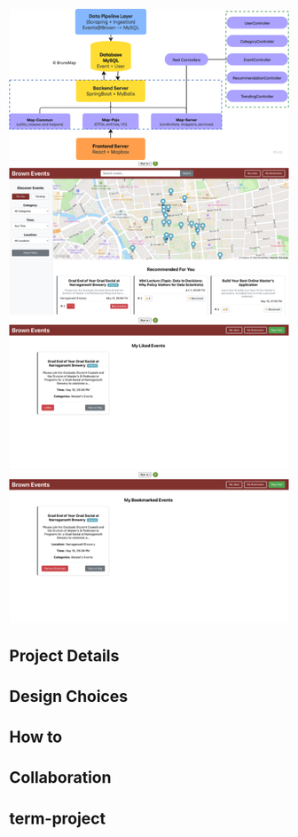 ![BrunoMap Diagram](./assets/images/brunomap-diagram.png)
![Mapview snapshot](./assets/images/map-snapshot.png)
![My likes](./assets/images/my-likes.png)
![My bookmarks](./assets/images/my-bookmarks.png)

# Project Details

# Design Choices

# How to

# Collaboration

# term-project
